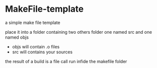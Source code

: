 # MakeFile-template
a simple make file template

place it into a folder containing two others folder one named src and one named objs
* objs will contain .o files
* src will contains your sources

the result of a build is a file call run infide the makefile folder
